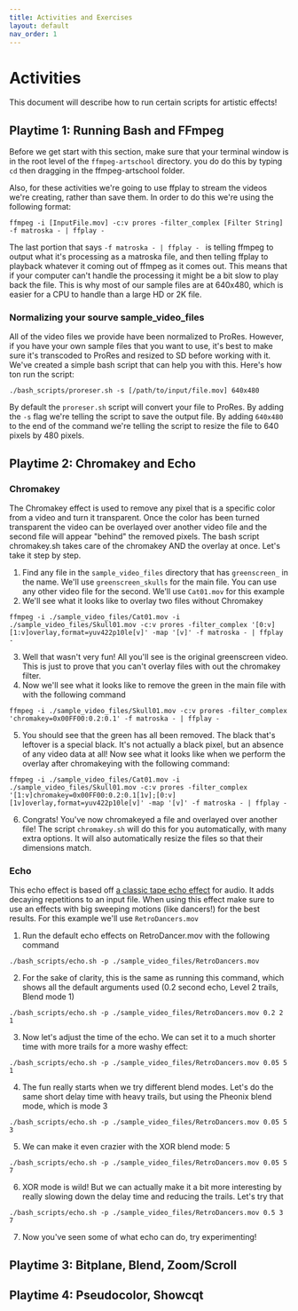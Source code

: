 ```yaml
---
title: Activities and Exercises
layout: default
nav_order: 1
---
```


# Activities

This document will describe how to run certain scripts for artistic effects!

## Playtime 1: Running Bash and FFmpeg

Before we get start with this section, make sure that your terminal window is in the root level of the `ffmpeg-artschool` directory. you do do this by typing `cd` then dragging in the ffmpeg-artschool folder.

Also, for these activities we're going to use ffplay to stream the videos we're creating, rather than save them. In order to do this we're using the following format:

```
ffmpeg -i [InputFile.mov] -c:v prores -filter_complex [Filter String] -f matroska - | ffplay -
```

The last portion that says `-f matroska - | ffplay - ` is telling ffmpeg to output what it's processing as a matroska file, and then telling ffplay to playback whatever it coming out of ffmpeg as it comes out. This means that if your computer can't handle the processing it might be a bit slow to play back the file. This is why most of our sample files are at 640x480, which is easier for a CPU to handle than a large HD or 2K file.

### Normalizing your sourve sample_video_files
All of the video files we provide have been normalized to ProRes. However, if you have your own sample files that you want to use, it's best to make sure it's transcoded to ProRes and resized to SD before working with it. We've created a simple bash script that can help you with this. Here's how ton run the script:
```
./bash_scripts/proreser.sh -s [/path/to/input/file.mov] 640x480
```
By default the `proreser.sh` script will convert your file to ProRes. By adding the `-s` flag we're telling the script to save the output file. By adding `640x480` to the end of the command we're telling the script to resize the file to 640 pixels by 480 pixels. 

## Playtime 2: Chromakey and Echo

### Chromakey
The Chromakey effect is used to remove any pixel that is a specific color from a video and turn it transparent. Once the color has been turned transparent the video can be overlayed over another video file and the second file will appear "behind" the removed pixels. The bash script chromakey.sh takes care of the chromakey AND the overlay at once. Let's take it step by step.

1. Find any file in the `sample_video_files` directory that has `greenscreen_` in the name. We'll use `greenscreen_skulls` for the main file. You can use any other video file for the second. We'll use `Cat01.mov` for this example
2. We'll see what it looks like to overlay two files without Chromakey
```
ffmpeg -i ./sample_video_files/Cat01.mov -i ./sample_video_files/Skull01.mov -c:v prores -filter_complex '[0:v][1:v]overlay,format=yuv422p10le[v]' -map '[v]' -f matroska - | ffplay -
```
3. Well that wasn't very fun! All you'll see is the original greenscreen video. This is just to prove that you can't overlay files with out the chromakey filter.
4. Now we'll see what it looks like to remove the green in the main file with with the following command
```
ffmpeg -i ./sample_video_files/Skull01.mov -c:v prores -filter_complex 'chromakey=0x00FF00:0.2:0.1' -f matroska - | ffplay -
```
5. You should see that the green has all been removed. The black that's leftover is a special black. It's not actually a black pixel, but an absence of any video data at all! Now see what it looks like when we perform the overlay after chromakeying with the following command:
```
ffmpeg -i ./sample_video_files/Cat01.mov -i ./sample_video_files/Skull01.mov -c:v prores -filter_complex '[1:v]chromakey=0x00FF00:0.2:0.1[1v];[0:v][1v]overlay,format=yuv422p10le[v]' -map '[v]' -f matroska - | ffplay -
```
6. Congrats! You've now chromakeyed a file and overlayed over another file! The script `chromakey.sh` will do this for you automatically, with many extra options. It will also automatically resize the files so that their dimensions match.

### Echo
This echo effect is based off [a classic tape echo effect](https://www.youtube.com/watch?v=y3Whi-g-0A0) for audio. It adds decaying repetitions to an input file. When using this effect make sure to use an effects with big sweeping motions (like dancers!) for the best results. For this example we'll use `RetroDancers.mov`

1. Run the default echo effects on RetroDancer.mov with the following command
```
./bash_scripts/echo.sh -p ./sample_video_files/RetroDancers.mov
```
2. For the sake of clarity, this is the same as running this command, which shows all the default arguments used (0.2 second echo, Level 2 trails, Blend mode 1)
```
./bash_scripts/echo.sh -p ./sample_video_files/RetroDancers.mov 0.2 2 1
```
3. Now let's adjust the time of the echo. We can set it to a much shorter time with more trails for a more washy effect:
```
./bash_scripts/echo.sh -p ./sample_video_files/RetroDancers.mov 0.05 5 1
```
4. The fun really starts when we try different blend modes. Let's do the same short delay time with heavy trails, but using the Pheonix blend mode, which is mode 3
```
./bash_scripts/echo.sh -p ./sample_video_files/RetroDancers.mov 0.05 5 3
```
5. We can make it even crazier with the XOR blend mode: 5
```
./bash_scripts/echo.sh -p ./sample_video_files/RetroDancers.mov 0.05 5 7
```
6. XOR mode is wild! But we can actually make it a bit more interesting by really slowing down the delay time and reducing the trails. Let's try that
```
./bash_scripts/echo.sh -p ./sample_video_files/RetroDancers.mov 0.5 3 7
```
7. Now you've seen some of what echo can do, try experimenting!

## Playtime 3: Bitplane, Blend, Zoom/Scroll

## Playtime 4: Pseudocolor, Showcqt
